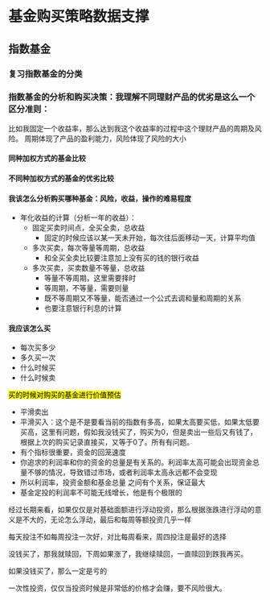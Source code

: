 # 基金购买策略数据支撑
## 指数基金
### 复习指数基金的分类
### 指数基金的分析和购买决策：我理解不同理财产品的优劣是这么一个区分准则：
比如我固定一个收益率，那么达到我这个收益率的过程中这个理财产品的周期及风险。
周期体现了产品的盈利能力，风险体现了风险的大小
#### 同种加权方式的基金比较
#### 不同种加权方式的基金的优劣比较
#### 我该怎么分析购买哪种基金：风险，收益，操作的难易程度
- 年化收益的计算（分析一年的收益）：
    - 固定买卖时间点，全买全卖，总收益
        - 固定的时候应该以某一天未开始，每次往后面移动一天，计算平均值
    - 多次买卖，每次等量等周期，总收益
        - 和全买全卖比较要注意加上没有买的钱的银行收益
    - 多次买卖，买卖数量不等量，总收益
        - 等量不等周期，这里需要择时
        - 等周期，不等量，需要则量
        - 既不等周期又不等量，能否通过一个公式去调和量和周期的关系
        - 也要注意银行利息的计算
#### 我应该怎么买
- 每次买多少
- 多久买一次
- 什么时候买
- 什么时候卖

<mark>买的时候对购买的基金进行价值预估</mark>


- 平滑卖出
- 平滑买入：这个是不是要看当前的指数有多高，如果太高要买低，如果太低要买高，这里有问题，假如我没钱买了，购买为0，但是卖出一些后又有钱了，根据上次的购买记录直接买，又等于0了。所有有问题。
- 有个指标很重要，资金的回笼速度
- 你追求的利润率和你的资金的总量是有关系的。利润率太高可能会出现资金总量不够的情况，导致错过市场，或者利润率太高永远都不会变现
- 所以利润率，投资金额和基金总量 之间有个关系，保证最大
- 基金定投的利润率不可能无线增长，他是有个极限的


经过长期来看，如果仅仅是对基础面额进行浮动投资，那么根据涨跌进行浮动的意义是不大的，无论怎么浮动，最后和每周等额投资几乎一样

每天投注不如每周投注一次好，对比每周看来，周四投注是最好的选择

没钱买了，那我就赎回，下周如果涨了，我继续赎回，一直赎回到跌我再买。

如果没钱买了，那么一定是亏的


一次性投资，仅仅当投资时候是非常低的价格才会赚，要不风险很大。